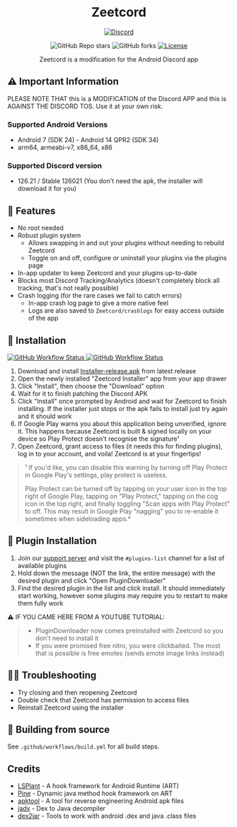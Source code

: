 <h1 align="center">Zeetcord</h1>
<p align="center">
  <a href="https://discord.gg/EsNDvBaHVU">
    <img alt="Discord" src="https://img.shields.io/discord/811255666990907402?color=%2300C853&label=Support%20Server&logo=discord&logoColor=%2300C853&style=for-the-badge">
  </a>
</p>
<p align="center">
  <img alt="GitHub Repo stars" src="https://img.shields.io/github/stars/zt64/Zeetcord?color=181717&logo=github&style=for-the-badge">
  <img alt="GitHub forks" src="https://img.shields.io/github/forks/zt64/Zeetcord?color=181717&logo=github&style=for-the-badge">
  <a href="https://github.com/zt64/Zeetcord/blob/main/LICENSE">
    <img alt="License" src="https://img.shields.io/badge/LICENSE-OSL--3.0-0099E5?style=for-the-badge">
  </a>
</p>

<p align="center">
Zeetcord is a modification for the Android Discord app
</p>

## ⚠️ Important Information
PLEASE NOTE THAT this is a MODIFICATION of the Discord APP and this is AGAINST THE DISCORD TOS. Use it at your own risk.

### Supported Android Versions

- Android 7 (SDK 24) - Android 14 QPR2 (SDK 34)
- arm64, armeabi-v7, x86_64, x86

### Supported Discord version

- 126.21 / Stable 126021 (You don't need the apk, the installer will download it for you)

## 🎨 Features

- No root needed
- Robust plugin system
    - Allows swapping in and out your plugins without needing to rebuild Zeetcord
    - Toggle on and off, configure or uninstall your plugins via the plugins page
- In-app updater to keep Zeetcord and your plugins up-to-date
- Blocks most Discord Tracking/Analytics (doesn't completely block all tracking, that's not really possible)
- Crash logging (for the rare cases we fail to catch errors)
    - In-app crash log page to give a more native feel
    - Logs are also saved to `Zeetcord/crashlogs` for easy access outside of the app

## 📲 Installation

<a href="https://github.com/zt64/Zeetcord/actions/workflows/build-installer.yml">
  <img alt="GitHub Workflow Status" src="https://img.shields.io/github/actions/workflow/status/zt64/Zeetcord/build-installer.yml?label=Installer%20Build&logo=githubactions&logoColor=white&style=flat-square">
</a>
<a href="https://github.com/zt64/Zeetcord/actions/workflows/build.yml">
  <img alt="GitHub Workflow Status" src="https://img.shields.io/github/actions/workflow/status/zt64/Zeetcord/build-zeetcord.yml?label=App%20Build&logo=githubactions&logoColor=white&style=flat-square">
</a>

1. Download and install [Installer-release.apk](https://github.com/zt64/Zeetcord/releases/latest/download/Installer-release.apk) from latest
   release
2. Open the newly installed "Zeetcord Installer" app from your app drawer
3. Click "Install", then choose the "Download" option
4. Wait for it to finish patching the Discord APK
5. Click "Install" once prompted by Android and wait for Zeetcord to finish installing. If the installer just stops or the apk fails to install just
   try again and it should work
6. If Google Play warns you about this application being unverified, ignore it. This happens because Zeetcord is built & signed locally on your device
   so Play Protect doesn't recognise the signature¹
7. Open Zeetcord, grant access to files (it needs this for finding plugins), log in to your account, and voila! Zeetcord is at your fingertips!

> ¹ If you'd like, you can disable this warning by turning off Play Protect in Google Play's settings, play protect is useless.
>
> Play Protect can be turned off by tapping on your user icon in the top right of Google Play, tapping on "Play Protect," tapping on the cog icon in the top right, and finally toggling "Scan apps with Play Protect" to off. This may result in Google Play "nagging" you to re-enable it sometimes when sideloading apps.\*

## 🔌 Plugin Installation

1. Join our [support server](https://discord.gg/EsNDvBaHVU) and visit the `#plugins-list` channel for a list of available plugins
2. Hold down the message (NOT the link, the entire message) with the desired plugin and click "Open PluginDownloader"
3. Find the desired plugin in the list and click install. It should immediately start working, however some plugins may require you to restart to make
   them fully work

⚠️ IF YOU CAME HERE FROM A YOUTUBE TUTORIAL:

> - PluginDownloader now comes preinstalled with Zeetcord so you don't need to install it
> - If you were promised free nitro, you were clickbaited. The most that is possible is free emotes (sends emote image links instead)

## 🚬🐛 Troubleshooting

- Try closing and then reopening Zeetcord
- Double check that Zeetcord has permission to access files
- Reinstall Zeetcord using the installer

## 🧱 Building from source

See `.github/workflows/build.yml` for all build steps.

## Credits

- [LSPlant](https://github.com/LSPosed/LSPlant) - A hook framework for Android Runtime (ART)
- [Pine](https://github.com/canyie/pine) - Dynamic java method hook framework on ART
- [apktool](https://ibotpeaches.github.io/Apktool/) - A tool for reverse engineering Android apk files
- [jadx](https://github.com/skylot/jadx) - Dex to Java decompiler
- [dex2jar](https://github.com/pxb1988/dex2jar) - Tools to work with android .dex and java .class files
